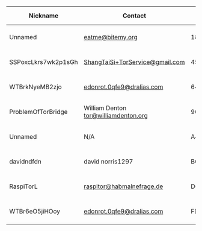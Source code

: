 | Nickname |  Contact | Hashed Fingerprint	| Running | Flags | Last Seen | First Seen | Last Restarted | Advertised Bandwidth | Platform | Version | Version Status | Recommended Version | BridgeDB Distributor | OR Addresses | Transports | BlockList |
|---|---|---|---|---|---|---|---|---|---|---|---|---|---|---|---|---|
|Unnamed | eatme@bitemy.org | 18A4971C0C1EE5ED27F508B3010B18313CAE14C8 | true | Running, V2Dir, Valid | 2025-11-01 08:48:34 | 2025-11-01 04:48:34 | 2025-11-01 04:38:55 | 0 | Tor 0.4.8.17 on Linux | 0.4.8.17 | recommended | true | N/A | 10.36.96.146:60253, [fd9f:2e19:3bcf::c4:232d]:60253 |  | |
|SSPoxcLkrs7wk2p1sGh | ShangTaiSi+TorService@gmail.com | 4506A97B4FD81C6BC55E5C8A641479D294F2313A | true | Running, V2Dir, Valid | 2025-11-01 08:48:34 | 2025-11-01 02:18:34 | 2025-10-30 10:19:23 | 60416 | Tor 0.4.8.19 on Linux | 0.4.8.19 | recommended | true | settings | 10.51.35.4:62113 |  | |
|WTBrkNyeMB2zjo | edonrot.0qfe9@dralias.com | 6460788977D0E912118F3C37D5170FDC3485A7CA | true | Running, V2Dir, Valid | 2025-11-01 08:48:34 | 2025-11-01 06:48:34 | 2025-11-01 06:29:33 | 72704 | Tor 0.4.8.17 on Linux | 0.4.8.17 | recommended | true | N/A | 10.248.185.94:51264 | webtunnel | |
|ProblemOfTorBridge | William Denton <tor@williamdenton.org> | 96456316205648FA7D7D41A78AB7690360445893 | true | Running, Valid | 2025-11-01 08:48:34 | 2025-11-01 00:18:34 | 2025-10-31 23:48:33 | 0 | Tor 0.4.8.17 on Linux | 0.4.8.17 | recommended | true | N/A | 10.180.243.133:61853 |  | |
|Unnamed | N/A | A438DF4EC08F8EF580860F9F98286661DCBB1B59 | true | Running, V2Dir, Valid | 2025-11-01 08:48:34 | 2025-11-01 08:18:34 | 2025-11-01 08:11:22 | 0 | Tor 0.4.8.10 on Linux | 0.4.8.10 | recommended | true | N/A | 10.14.62.193:61176, [fd9f:2e19:3bcf::c6:263d]:61176 | obfs3, obfs4 | |
|davidndfdn | david norris1297 <AT gmail dot com> | BC491CFC702EED4560CC0CBDF46BE293723E7D07 | true | Running, V2Dir, Valid | 2025-11-01 08:48:34 | 2025-11-01 02:48:34 | 2025-11-01 03:41:51 | 158720 | Tor 0.4.8.16 on Linux | 0.4.8.16 | recommended | true | N/A | 10.171.68.242:55590 |  | |
|RaspiTorL | raspitor@habmalnefrage.de | D0F09B2E9CC1DE6E7B06FB4BC75DACD8E27CCD6F | false | Valid | 2025-11-01 08:48:34 | 2025-11-01 00:18:34 | 2025-11-01 07:47:13 | 402432 | Tor 0.4.8.18 on Linux | 0.4.8.18 | recommended | true | settings | 10.199.79.159:62940 | obfs4 | distributed=false|
|WTBr6eO5jiHOoy | edonrot.0qfe9@dralias.com | FD6F95BCC29C4A6F09E04BFE85239E7FF10383AE | true | Running, V2Dir, Valid | 2025-11-01 08:48:34 | 2025-11-01 07:48:34 | 2025-11-01 07:43:50 | 0 | Tor 0.4.8.17 on Linux | 0.4.8.17 | recommended | true | N/A | 10.81.183.76:60097 | webtunnel | |
